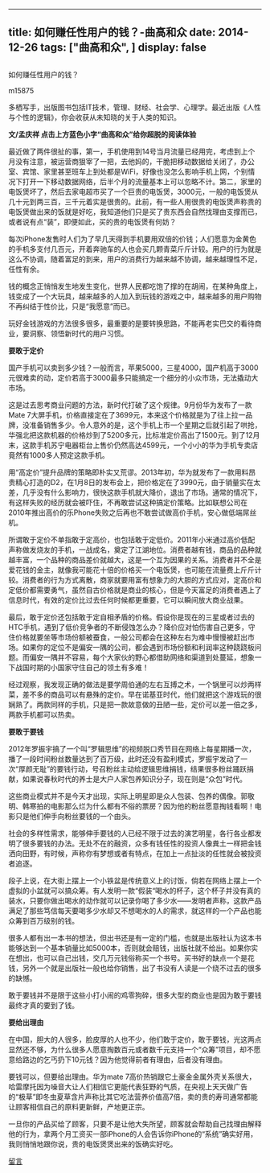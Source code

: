 
---
title:   如何赚任性用户的钱？-曲高和众
date: 2014-12-26
tags: ["曲高和众", ]
display: false
---


## 



如何赚任性用户的钱？




m15875




多栖写手，出版图书包括IT技术，管理、财经、社会学、心理学。最近出版《人性与个性的逻辑》，你会收获从未知晓的关于人类的知识。


**文/孟庆祥 点击上方蓝色小字“曲高和众”给你超脱的阅读体验**

 

最近做了两件很扯的事，第一，手机使用到14号当月流量已经用完，考虑到上个月没有注意，被运营商狠宰了一把，去他妈的，干脆把移动数据给关闭了，办公室、宾馆、家里甚至班车上到处都是WiFi，好像也没怎么影响手机上网，个别情况下打开一下移动数据网络，后半个月的流量基本上可以忽略不计。第二，家里的电饭煲坏了，然后去家电超市买了一个巨贵的电饭煲，3000元，一般的电饭煲从几十元到两三百，三千元着实是很贵的。此前，有一些人用很贵的电饭煲声称贵的电饭煲做出来的饭就是好吃，我知道他们只是买了贵东西会自然找理由支撑而已，或者说有点“装”，即便如此，买的贵的电饭煲有何妨？

 

每次iPhone发售时人们为了早几天得到手机要用双倍的价钱；人们愿意为金黄色的手机多支付几百元，开着奔驰车的人也会买几颗青菜斤斤计较。用户的行为就是这么不协调，随着富足的到来，用户的消费行为越来越不协调，越来越理性不足，任性有余。

 

钱的概念正悄悄发生地发生变化，世界人民都吃饱了撑的在胡闹，在某种角度上，钱变成了一个大玩具，越来越多的人加入到玩钱的游戏之中，越来越多的用户购物不再纠结于性价比，只是“我愿意”而已。

 

玩好金钱游戏的方法很多很多，最重要的是要转换思路，不能再老实巴交的看待商业，要洞察、领悟新时代的用户习惯。

 

**要敢于定价**

国产手机可以卖到多少钱？一般而言，苹果5000，三星4000，国产机高于3000元很难卖的动，定价若高于3000最多只能搞定一个细分的小众市场，无法撬动大市场。

 

这是过去思考商业问题的方法，新时代打破了这个规律。9月份华为发布了一款Mate 7大屏手机，价格直接定在了3699元，本来这个价格就是为了往上拉一品牌，没准备销售多少。令人意外的是，这个手机上市一个星期之后就引起了哄抢，华强北把这款机器的价格炒到了5200多元，比标准定价高出了1500元。到了12月末，这款手机苏宁电器柜台上售价仍然高达4599元，一个小小的华为手机专卖店竟然有1000多人预定这款手机。

 

用“高定价”提升品牌的策略即朴实又荒谬。2013年初，华为就发布了一款用料昂贵精心打造的D2，在1月8日的发布会上，把价格定在了3990元，由于销量实在太差，几乎没有什么影响力，很快这款手机就大降价，退出了市场。通常的情况下，有这样失败的经历就会被吓住，不再敢尝试这种搞定价策略。比如联想公司在2010年推出高价的乐Phone失败之后再也不敢尝试做高价手机，安心做低端屌丝机。

 

所谓敢于定价不单指敢于定高价，也包括敢于定低价。2011年小米通过高价低配声称做发烧友的手机，一战成名，奠定了江湖地位。消费者越有钱，商品的品种就越丰富，一个品种的商品差价就越大，这是一个互为因果的关系。消费者并不全是爱花钱的金主，就像我可能花十倍的价格买一个电饭煲，也可能在流量费上斤斤计较。消费者的行为方式离散，商家就要用富有想象力的大胆的方式应对，定高价和定低价都需要勇气，虽然自古价格就是商业的核心，但是今天富足的消费者遇上了信息时代，有效的定价比过去任何时候都更重要，它可以瞬间放大商业战果。

 

最后，敢于定价还包括敢于定自相矛盾的价格。假设你是现在的三星或者过去的HTC手机，遇到了低价竞争者的不断侵蚀怎么办？降价应对怕伤害自己更多，守住价格就要坐等市场份额被蚕食，一般公司都会在这种左右为难中慢慢被赶出市场。如果你的定位不是偏安一隅的公司，都会遇到市场份额和利润率这种跷跷板问题。而偏安一隅并不容易，每个大家伙的野心都借助网络和渠道到处蔓延，想象一下战国时期的小国家守住自己的领土有多难！

 

经过观察，我发现正确的做法是要学周伯通的左右互搏之术，一个锅里可以炒两样菜，差不多的商品可以有悬殊的定价。早在诺基亚时代，他们就把这个游戏玩的很娴熟了。两款同样的手机，只是把一款故意做的丑陋一些，定价可以差一倍之多，两款手机都可以热卖。

 

**要敢于要钱**

2012年罗振宇搞了一个叫“罗辑思维”的视频脱口秀节目在网络上每星期播一次，播了一段时间粉丝数量达到了百万级，此时还没有盈利模式，罗振宇发动了一次“厚颜无耻”的要钱行动，号召粉丝主动给逻辑思维捐钱，结果很多粉丝踊跃捐献，如果说春秋时代的养士是大户人家包养知识分子，现在则是“众包”时代。

 

这些商业模式并不是今天才出现，实际上明星即是众人包装、包养的偶像。郭敬明、韩寒拍的电影那么烂为什么都有不俗的票房？因为他的粉丝愿意掏钱看啊！电影只是他们伸手向粉丝要钱的一个由头。

 

社会的多样性需求，能够伸手要钱的人已经不限于过去的演艺明星，各行各业都发明了很多要钱的办法。无处不在的融资，众多有钱任性的投资人像粪土一样把金钱洒向田野，有时候，声称你有梦想或者有特点，在加上一点扯淡的任性就会被投资者追逐。

 

段子上说，在大街上摆上一个小铁盆是传统意义上的讨饭，倘若在网络上摆上一个虚拟的小盆就可以搞众筹。有人发明一款“假装“喝水的杯子，这个杯子并没有真的装水，只要你做出喝水的动作就可以记录你喝了多少水——发明者声称，这款产品满足了那些笃信每天要喝多少水却又不想喝水的人的需求，就这样的一个产品也能众筹到百万级别的钱。

 

很多人都有出一本书的想法，但出书还是有一定的门槛，也就是出版社认为这本书能够达到一个基本销量比如5000本，否则就会赔钱，出版社就不给出。如果你实在想出，也可以自己出钱，交几万元钱俗称买一个书号。买书好的缺点一个是花钱，另外一个就是出版社一般也给你销售，出了书没有人读是一个绕不过去的很多的缺憾。

 

 

敢于要钱并不是限于这些小打小闹的鸡零狗碎，很多大型的商业也是因为敢于要钱最终才真的要到了钱。

 

**要给出理由**

在中国，胆大的人很多，脸皮厚的人也不少，他们敢于定价，敢于要钱，光这两点显然还不够，为什么很多人愿意掏数百元或者数千元支持一个“众筹”项目，却不愿意给路边的乞丐扔下10元钱？因为他觉得前者有理由，后者没有理由。

 

要钱可以，但要给出理由。华为mate 7高价热销跟它土豪金金属外壳关系很大，哈雷摩托因为噪音大让人们相信它更能代表狂野的气质，在央视上天天做广告的“极草”即冬虫夏草含片声称比其它吃法营养价值高7倍，卖的贵的寿司通常都能让顾客相信自己的原料更新鲜，产地更正宗。

 

一旦你的产品买给了顾客，只要不是让他大失所望，顾客就会帮助自己找理由解释他的行为，拿两个月工资买一部iPhone的人会告诉你iPhone的“系统”确实好用，我则悄悄地跟你说，贵的电饭煲煲出来的饭确实好吃。

 

 











[留言](javascript:;)


